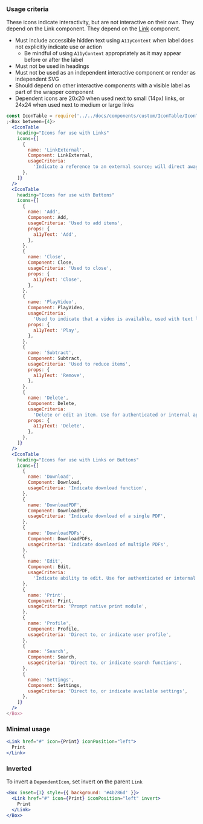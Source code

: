 ### Usage criteria

These icons indicate interactivity, but are not interactive on their own. They depend on the Link component. They depend on the [Link](#/Links?id=link) component.

- Must include accessible hidden text using `A11yContent` when label does not explicitly indicate use or action
  - Be mindful of using `A11yContent` appropriately as it may appear before or after the label
- Must not be used in headings
- Must not be used as an independent interactive component or render as independent SVG
- Should depend on other interactive components with a visible label as part of the wrapper component
- Dependent icons are 20x20 when used next to small (14px) links, or 24x24 when used next to medium or large links

```jsx noeditor
const IconTable = require('../../docs/components/custom/IconTable/IconTable').default
;<Box between={4}>
  <IconTable
    heading="Icons for use with Links"
    icons={[
      {
        name: 'LinkExternal',
        Component: LinkExternal,
        usageCriteria:
          'Indicate a reference to an external source; will direct away from the TELUS experience or the primary flow ',
      },
    ]}
  />
  <IconTable
    heading="Icons for use with Buttons"
    icons={[
      {
        name: 'Add',
        Component: Add,
        usageCriteria: 'Used to add items',
        props: {
          a11yText: 'Add',
        },
      },
      {
        name: 'Close',
        Component: Close,
        usageCriteria: 'Used to close',
        props: {
          a11yText: 'Close',
        },
      },
      {
        name: 'PlayVideo',
        Component: PlayVideo,
        usageCriteria:
          'Used to indicate that a video is available, used with text link to bring to another page or window',
        props: {
          a11yText: 'Play',
        },
      },
      {
        name: 'Subtract',
        Component: Subtract,
        usageCriteria: 'Used to reduce items',
        props: {
          a11yText: 'Remove',
        },
      },
      {
        name: 'Delete',
        Component: Delete,
        usageCriteria:
          'Delete or edit an item. Use for authenticated or internal applications. Don’t use on marketing pages.',
        props: {
          a11yText: 'Delete',
        },
      },
    ]}
  />
  <IconTable
    heading="Icons for use with Links or Buttons"
    icons={[
      {
        name: 'Download',
        Component: Download,
        usageCriteria: 'Indicate download function',
      },
      {
        name: 'DownloadPDF',
        Component: DownloadPDF,
        usageCriteria: 'Indicate download of a single PDF',
      },
      {
        name: 'DownloadPDFs',
        Component: DownloadPDFs,
        usageCriteria: 'Indicate download of multiple PDFs',
      },
      {
        name: 'Edit',
        Component: Edit,
        usageCriteria:
          'Indicate ability to edit. Use for authenticated or internal applications. Don’t use on marketing pages',
      },
      {
        name: 'Print',
        Component: Print,
        usageCriteria: 'Prompt native print module',
      },
      {
        name: 'Profile',
        Component: Profile,
        usageCriteria: 'Direct to, or indicate user profile',
      },
      {
        name: 'Search',
        Component: Search,
        usageCriteria: 'Direct to, or indicate search functions',
      },
      {
        name: 'Settings',
        Component: Settings,
        usageCriteria: 'Direct to, or indicate available settings',
      },
    ]}
  />
</Box>
```

### Minimal usage

```jsx
<Link href="#" icon={Print} iconPosition="left">
  Print
</Link>
```

### Inverted

To invert a `DependentIcon`, set invert on the parent `Link`

```jsx
<Box inset={3} style={{ background: '#4b286d' }}>
  <Link href="#" icon={Print} iconPosition="left" invert>
    Print
  </Link>
</Box>
```
